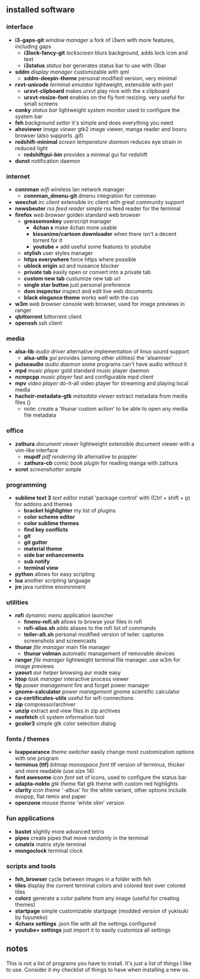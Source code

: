 ## installed software


### interface
+ **i3-gaps-git** _window manager_  a fork of i3wm with more features, including gaps
  + **i3lock-fancy-git**  _lockscreen_  blurs background, adds lock icon and text
  + **i3status** _status bar_  generates status bar to use with i3bar
+ **sddm** _display manager_  customizable with qml
  + **sddm-deepin-theme**  personal modified version, very minimal
+ **rxvt-unicode** _terminal emulator_  lightweight, extensible with perl
  + **urxvt-clipboard**  makes urxvt play nice with the x clipboard
  + **urxvt-resize-font**  enables on the fly font resizing.  very useful for small screens
+ **conky** _status bar_ lightweight system monitor used to configure the system bar
+ **feh** _background setter_  it's simple and does everything you need
+ **ahoviewer** _image viewer_  gtk2 image viewer, manga reader and booru browser (also supports .gif)
+ **redshift-minimal** _screen temperature daemon_  reduces eye strain in reduced light
  + **redshiftgui-bin**  provides a minimal gui for redshift
+ **dunst**  notification daemon

### internet
+ **connman** _wifi_  wireless lan network manager
  + **connman_dmenu-git**  dmenu integration for connman
+ **weechat** _irc client_  extensible irc client with great community support
+ **newsbeuter** _rss feed reader_  simple rss feed reader for the terminal
+ **firefox** _web browser_  golden standard web browser
  + **greasemonkey**  userscript manager
    + **4chan x**  make 4chan more usable
    + **kissanime/cartoon downloader**  when there isn't a decent torrent for it
    + **youtube +**  add useful some features to youtube
  + **stylish**  user styles manager
  + **https everywhere**  force https where possible
  + **ublock origin**  ad and nuisance blocker
  + **private tab**  easily open or convert into a private tab
  + **custom new tab**  custumize new tab url
  + **single star button**  just personal preference
  + **dom inspector**  inspect and edit live web documents
  + **black elegance theme**  works well with the css
+ **w3m** _web browser_  console web browser, used for image previews in ranger
+ **qbittorrent**  bittorrent client
+ **openssh**  ssh client

### media
+ **alsa-lib** _audio driver_  alternative implementation of linux sound support
  + **alsa-utils** _gui_  provides (among other utilities) the 'alsamixer'
+ **pulseaudio** _audio daemon_  some programs can't have audio without it
+ **mpd** _music player_  gold standard music player daemon
+ **ncmpcpp** _music player_  fast and configurable mpd client
+ **mpv** _video player_  do-it-all video player for streaming and playing local media
+ **hachoir-metadata-gtk** _metadata viewer_  extract metadata from media files ()
  + note: create a 'thunar custom action' to be able to open any media file metadata

### office
+ **zathura** _document viewer_  lightweight extensible document viewer with a vim-like interface
  + **mupdf** _pdf rendering lib_  alternative to poppler
  + **zathura-cb** _comic book plugin_  for reading manga with zathura
+ **scrot** _screenshotter_  simple

### programming
+ **sublime text 3** _text editor_  install 'package control' with (Ctrl + shift + p) for addons and themes
  + **bracket highlighter**  my list of plugins
  + **color scheme editor**
  + **color sublime themes**
  + **find key conflicts**
  + **git**
  + **git gutter**
  + **material theme**
  + **side bar enhancements**
  + **sub notify**
  + **terminal view**
+ **python**  allows for easy scripting
+ **lua**  another scripting language
+ **jre**  java runtime environment

### utilities
+ **rofi** _dynamic menu_ application launcher
  + **fmenu-rofi.sh**  allows to browse your files in rofi
  + **rofi-alias.sh**  adds aliases to the rofi list of commands
  + **teiler-alt.sh**  personal modified version of teiler. captures screenshots and screencasts
+ **thunar** _file manager_  main file manager
  + **thunar volman**  automatic management of removable devices
+ **ranger** _file manager_  lightweight terminal file manager. use w3m for image previews
+ **yaourt** _aur helper_  browsing aur made easy
+ **htop** _task manager_  interactive process viewer
+ **tlp** _power management_  fire and forget power manager
+ **gnome-calculator** _power management_  gnome scientific calculator
+ **ca-certificates-utils**  useful for wifi connections
+ **zip**  compressor/archiver
+ **unzip**  extract and view files in zip archives
+ **neofetch**  cli system information tool
+ **gcolor3**  simple gtk color selection dialog

### fonts / themes
+ **lxappearance** _theme switcher_  easily change most customization options with one program
+ **terminus (ttf)** _bitmap monospace font_  ttf version of terminus, thicker and more readable (use size 14)
+ **font awesome** _icon font_  set of icons, used to configure the status bar
+ **adapta-nokto** _gtk theme_  flat gtk theme with custom red highlights
+ **clarity** _icon theme_  '-albus' for the white variant, other options include evopop, flat remix and paper
+ **openzone** _mouse theme_  'white slim' version

### fun applications
+ **bastet**  slightly more advanced tetris
+ **pipes**  create pipes that move randomly in the terminal
+ **cmatrix**  matrix style terminal
+ **mongoclock**  terminal clock

### scripts and tools
+ **feh_browser**  cycle between images in a folder with feh
+ **tiles**  display the current terminal colors and colored text over colored tiles
+ **colorz**  generate a color pallete from any image (useful for creating themes)
+ **startpage**  simple customizable startpage (modded version of yukisuki by fuyuneko)
+ **4chanx settings**  .json file with all the settings configured
+ **youtube+ settings**  just import it to easily customiza all settings

## notes
This is not a list of programs you have to install. It's just a list of things I like to use.
Consider it my checklist of things to have when installing a new os.
